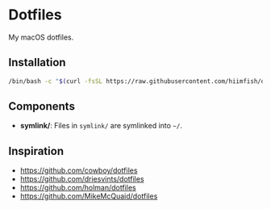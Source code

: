 # Dotfiles

My macOS dotfiles.

## Installation

```sh
/bin/bash -c "$(curl -fsSL https://raw.githubusercontent.com/hiimfish/dotfiles/HEAD/bootstrap.sh)"
```

## Components

- **symlink/**: Files in `symlink/` are symlinked into `~/`.

## Inspiration

- <https://github.com/cowboy/dotfiles>
- <https://github.com/driesvints/dotfiles>
- <https://github.com/holman/dotfiles>
- <https://github.com/MikeMcQuaid/dotfiles>
